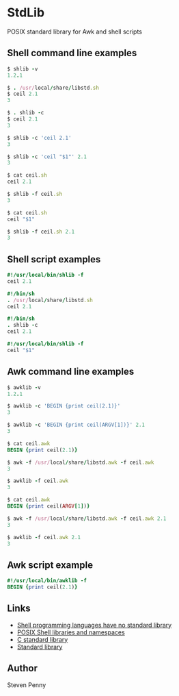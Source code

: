 StdLib
======
POSIX standard library for Awk and shell scripts

Shell command line examples
---------------------------

~~~rb
$ shlib -v
1.2.1
~~~

~~~rb
$ . /usr/local/share/libstd.sh
$ ceil 2.1
3
~~~

~~~rb
$ . shlib -c
$ ceil 2.1
3
~~~

~~~rb
$ shlib -c 'ceil 2.1'
3
~~~

~~~rb
$ shlib -c 'ceil "$1"' 2.1
3
~~~

~~~rb
$ cat ceil.sh
ceil 2.1

$ shlib -f ceil.sh
3
~~~

~~~rb
$ cat ceil.sh
ceil "$1"

$ shlib -f ceil.sh 2.1
3
~~~

Shell script examples
---------------------

~~~rb
#!/usr/local/bin/shlib -f
ceil 2.1
~~~

~~~rb
#!/bin/sh
. /usr/local/share/libstd.sh
ceil 2.1
~~~

~~~rb
#!/bin/sh
. shlib -c
ceil 2.1
~~~

~~~rb
#!/usr/local/bin/shlib -f
ceil "$1"
~~~

Awk command line examples
-------------------------

~~~rb
$ awklib -v
1.2.1
~~~

~~~rb
$ awklib -c 'BEGIN {print ceil(2.1)}'
3
~~~

~~~rb
$ awklib -c 'BEGIN {print ceil(ARGV[1])}' 2.1
3
~~~

~~~rb
$ cat ceil.awk
BEGIN {print ceil(2.1)}

$ awk -f /usr/local/share/libstd.awk -f ceil.awk
3

$ awklib -f ceil.awk
3
~~~

~~~rb
$ cat ceil.awk
BEGIN {print ceil(ARGV[1])}

$ awk -f /usr/local/share/libstd.awk -f ceil.awk 2.1
3

$ awklib -f ceil.awk 2.1
3
~~~

Awk script example
------------------

~~~rb
#!/usr/local/bin/awklib -f
BEGIN {print ceil(2.1)}
~~~

Links
-----
- [Shell programming languages have no standard library][xr]
- [POSIX Shell libraries and namespaces][wh]
- [C standard library][ya]
- [Standard library][zu]

Author
------------
Steven Penny

[wh]:http://hyperpolyglot.org/shell#libraries-namespaces
[xr]:http://unix.stackexchange.com/q/297792#297805
[ya]:http://wikipedia.org/wiki/C_standard_library
[zu]:http://wikipedia.org/wiki/Standard_library
